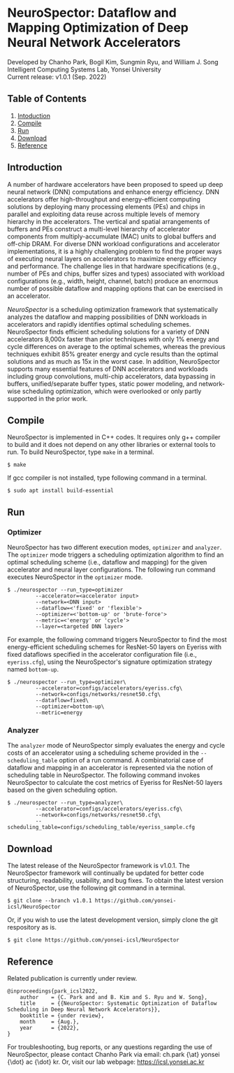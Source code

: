 # NeuroSpector: Dataflow and Mapping Optimization of Deep Neural Network Accelerators
Developed by Chanho Park, Bogil Kim, Sungmin Ryu, and William J. Song\
Intelligent Computing Systems Lab, Yonsei University\
Current release: v1.0.1 (Sep. 2022)

## Table of Contents
1. [Intoduction](#introduction)
2. [Compile](#compile)
3. [Run](#run)
4. [Download](#download)
5. [Reference](#reference)

## Introduction
A number of hardware accelerators have been proposed to speed up deep neural network (DNN) computations and enhance energy efficiency. DNN accelerators offer high-throughput and energy-efficient computing solutions by deploying many processing elements (PEs) and chips in parallel and exploiting data reuse across multiple levels of memory hierarchy in the accelerators. The vertical and spatial arrangements of buffers and PEs construct a multi-level hierarchy of accelerator components from multiply-accumulate (MAC) units to global buffers and off-chip DRAM. For diverse DNN workload configurations and accelerator implementations, it is a highly challenging problem to find the proper ways of executing neural layers on accelerators to maximize energy efficiency and performance. The challenge lies in that hardware specifications (e.g., number of PEs and chips, buffer sizes and types) associated with workload configurations (e.g., width, height, channel, batch) produce an enormous number of possible dataflow and mapping options that can be exercised in an accelerator.

_NeuroSpector_ is a scheduling optimization framework that systematically analyzes the dataflow and mapping possibilities of DNN workloads in accelerators and rapidly identifies optimal scheduling schemes. NeuroSpector finds efficient scheduling solutions for a variety of DNN accelerators 8,000x faster than prior techniques with only 1% energy and cycle differences on average to the optimal schemes, whereas the previous techniques exhibit 85% greater energy and cycle results than the optimal solutions and as much as 15x in the worst case. In addition, NeuroSpector supports many essential features of DNN accelerators and workloads including group convolutions, multi-chip accelerators, data bypassing in buffers, unified/separate buffer types, static power modeling, and network-wise scheduling optimization, which were overlooked or only partly supported in the prior work.

## Compile
NeuroSpector is implemented in C++ codes. It requires only g++ compiler to build and it does not depend on any other libraries or external tools to run. To build NeuroSpector, type `make` in a terminal.

	$ make

If gcc compiler is not installed, type following command in a terminal.

    $ sudo apt install build-essential

## Run
### Optimizer
NeuroSpector has two different execution modes, `optimizer` and `analyzer`. The `optimizer` mode triggers a scheduling optimization algorithm to find an optimal scheduling scheme (i.e., dataflow and mapping) for the given accelerator and neural layer configurations. The following run command executes NeuroSpector in the `optimizer` mode.

	$ ./neurospector --run_type=optimizer 
			 --accelerator=<accelerator input> 
			 --network=<DNN input> 
			 --dataflow=<'fixed' or 'flexible'> 
			 --optimizer=<'bottom-up' or 'brute-force'>
			 --metric=<'energy' or 'cycle'> 
			 --layer=<targeted DNN layer>

For example, the following command triggers NeuroSpector to find the most energy-efficient scheduling schemes for ResNet-50 layers on Eyeriss with fixed dataflows specified in the accelerator configuration file (i.e., `eyeriss.cfg`), using the NeuroSpector's signature optimization strategy named `bottom-up`.

	$ ./neurospector --run_type=optimizer\
			 --accelerator=configs/accelerators/eyeriss.cfg\
			 --network=configs/networks/resnet50.cfg\
			 --dataflow=fixed\
			 --optimizer=bottom-up\
			 --metric=energy

### Analyzer
The `analyzer` mode of NeuroSpector simply evaluates the energy and cycle costs of an accelerator using a scheduling scheme provided in the `--scheduling_table` option of a run command. A combinatorial case of dataflow and mapping in an accelerator is represented via the notion of scheduling table in NeuroSpector. The following command invokes NeuroSpector to calculate the cost metrics of Eyeriss for ResNet-50 layers based on the given scheduling option.

	$ ./neurospector --run_type=analyzer\
			 --accelerator=configs/accelerators/eyeriss.cfg\
			 --network=configs/networks/resnet50.cfg\
			 --scheduling_table=configs/scheduling_table/eyeriss_sample.cfg


## Download
The latest release of the NeuroSpector framework is v1.0.1. The NeuroSpector framework will continually be updated for better code structuring, readability, usability, and bug fixes. To obtain the latest version of NeuroSpector, use the following git command in a terminal. 

	$ git clone --branch v1.0.1 https://github.com/yonsei-icsl/NeuroSpector

Or, if you wish to use the latest development version, simply clone the git respository as is.

	$ git clone https://github.com/yonsei-icsl/NeuroSpector

## Reference
Related publication is currently under review.

	@inproceedings{park_icsl2022,
	    author    = {C. Park and and B. Kim and S. Ryu and W. Song},
	    title     = {{NeuroSpector: Systematic Optimization of Dataflow Scheduling in Deep Neural Network Accelerators}},
	    booktitle = {under review},
	    month     = {Aug.},
	    year      = {2022},
	}

For troubleshooting, bug reports, or any questions regarding the use of NeuroSpector, please contact Chanho Park via email: ch.park {\at} yonsei {\dot} ac {\dot} kr. Or, visit our lab webpage: https://icsl.yonsei.ac.kr
